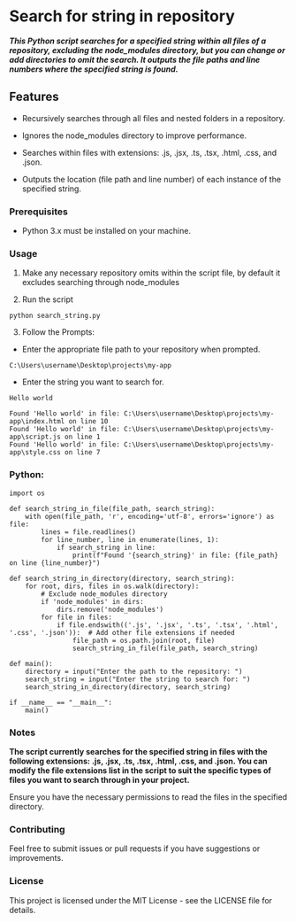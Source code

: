 # Search for string in repository

***This Python script searches for a specified string within all files of a repository, excluding the node_modules directory, but you can change or add directories to omit the search. It outputs the file paths and line numbers where the specified string is found.***

## Features

- Recursively searches through all files and nested folders in a repository.

- Ignores the node_modules directory to improve performance.

- Searches within files with extensions: .js, .jsx, .ts, .tsx, .html, .css, and .json.

- Outputs the location (file path and line number) of each instance of the specified string.

### Prerequisites
- Python 3.x must be installed on your machine.

### Usage

1. Make any necessary repository omits within the script file, by default it excludes searching through node_modules

2. Run the script
```
python search_string.py
```

3. Follow the Prompts:

- Enter the appropriate file path to your repository when prompted.
```
C:\Users\username\Desktop\projects\my-app
```
- Enter the string you want to search for.
```
Hello world
```
```
Found 'Hello world' in file: C:\Users\username\Desktop\projects\my-app\index.html on line 10
Found 'Hello world' in file: C:\Users\username\Desktop\projects\my-app\script.js on line 1
Found 'Hello world' in file: C:\Users\username\Desktop\projects\my-app\style.css on line 7
```

### Python:
```
import os

def search_string_in_file(file_path, search_string):
    with open(file_path, 'r', encoding='utf-8', errors='ignore') as file:
        lines = file.readlines()
        for line_number, line in enumerate(lines, 1):
            if search_string in line:
                print(f"Found '{search_string}' in file: {file_path} on line {line_number}")

def search_string_in_directory(directory, search_string):
    for root, dirs, files in os.walk(directory):
        # Exclude node_modules directory
        if 'node_modules' in dirs:
            dirs.remove('node_modules')
        for file in files:
            if file.endswith(('.js', '.jsx', '.ts', '.tsx', '.html', '.css', '.json')):  # Add other file extensions if needed
                file_path = os.path.join(root, file)
                search_string_in_file(file_path, search_string)

def main():
    directory = input("Enter the path to the repository: ")
    search_string = input("Enter the string to search for: ")
    search_string_in_directory(directory, search_string)

if __name__ == "__main__":
    main()
```

### Notes

**The script currently searches for the specified string in files with the following extensions: .js, .jsx, .ts, .tsx, .html, .css, and .json. You can modify the file extensions list in the script to suit the specific types of files you want to search through in your project.**

Ensure you have the necessary permissions to read the files in the specified directory.

### Contributing

Feel free to submit issues or pull requests if you have suggestions or improvements.

### License

This project is licensed under the MIT License - see the LICENSE file for details.

